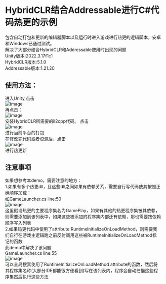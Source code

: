 # HybridCLR结合Addressable进行C#代码热更的示例  
包含自动打包和更新的编辑器脚本以及运行时进入游戏进行热更的逻辑脚本，安卓和Windows已通过测试。  
解决了大部分结合HybridCLR和Addressable使用时出现的问题  
Unity版本:2022.3.17f1c1  
HybridCLR版本:5.1.0  
Addressable版本:1.21.20  
## 使用方法：  
进入Unity,点击  
![image](https://github.com/H2ojunjun/HybridCLR_Demo/assets/57307597/7486f0eb-37b9-45aa-8ec3-95fb3e02c7e5)  
再点击：  
![image](https://github.com/H2ojunjun/HybridCLR_Demo/assets/57307597/2d0db85b-7415-499e-87fe-2253e5df94ae)  
安装HybridCLR所需要的il2cpp代码。
点击  
![image](https://github.com/H2ojunjun/HybridCLR_Demo/assets/57307597/b378c3aa-4e06-42f5-bbd3-778f921a0dea)  
进行当前平台的打包  
在修改完代码或者资源后，点击  
![image](https://github.com/H2ojunjun/HybridCLR_Demo/assets/57307597/aac10196-312c-428a-9c46-29cd4f8ad650)  
进行热更新  

## 注意事项  
如果想参考本demo，需要注意的地方：  
1.如果有多个热更dll，且这些dll之间如果有依赖关系，需要自行写代码使其按照正确顺序加载：  
如GameLauncher.cs line:50  
![image](https://github.com/H2ojunjun/HybridCLR_Demo/assets/57307597/5a4ad381-498f-4a99-9343-101c43d15ee0)  
这里假设热更的主要程序集名为GamePlay，如果有其他的热更程序集被其依赖，则需要添加到该列表中，如果这些被添加的程序集内部还有依赖，那也需要按依赖顺序写入列表  
2.如果热更代码中使用了attribute:RuntimeInitializeOnLoadMethod，则需要我们自行在游戏主逻辑跑之前反射调用这些被RuntimeInitializeOnLoadMethod标记的函数  
此demo中解决了该问题  
GameLauncher.cs line:55  
![image](https://github.com/H2ojunjun/HybridCLR_Demo/assets/57307597/9a7ce909-c89d-4dd0-9825-102b2090c31d)  
可以全局搜索使用了RuntimeInitializeOnLoadMethod attribute的函数，然后将其程序集名称(大部分IDE都能很方便看到)写在该列表内，程序会自动扫描这些程序集然后执行这些方法  

